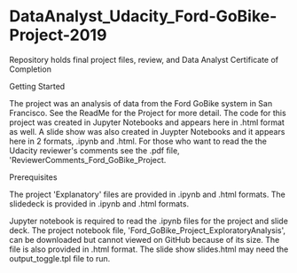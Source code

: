 # DataAnalyst_Udacity_Ford-GoBike-Project-2019
Repository holds final project files, review, and Data Analyst Certificate of Completion

Getting Started
<p>The project was an analysis of data from the Ford GoBike system in San Francisco. See the ReadMe for the Project for more detail. The code for this project was created in Jupyter Notebooks and appears here in .html format as well. A slide show was also created in Juypter Notebooks and it appears here in 2 formats, .ipynb and .html. 
For those who want to read the the Udacity reviewer's comments see the .pdf file, 'ReviewerComments_Ford_GoBike_Project.
</p>

Prerequisites
<p>The project 'Explanatory' files are provided in .ipynb and .html formats.
The slidedeck is provided in .ipynb and .html formats.
</p>
<p>Jupyter notebook is required to read the .ipynb files for the project and slide deck. The project notebook file, 'Ford_GoBike_Project_ExploratoryAnalysis', can be downloaded but cannot viewed on GitHub because of its size. The file is also provided in .html format.
The slide show slides.html may need the output_toggle.tpl file to run.
</p>
